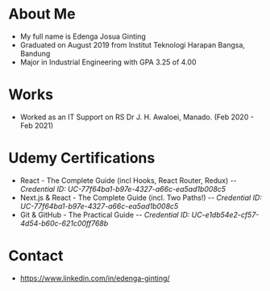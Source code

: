 # About Me

- My full name is Edenga Josua Ginting
- Graduated on August 2019 from Institut Teknologi Harapan Bangsa, Bandung
- Major in Industrial Engineering with GPA 3.25 of 4.00

# Works 
- Worked as an IT Support on RS Dr J. H. Awaloei, Manado. (Feb 2020 - Feb 2021)

# Udemy Certifications
- React - The Complete Guide (incl Hooks, React Router, Redux) -- *Credential ID: UC-77f64ba1-b97e-4327-a66c-ea5ad1b008c5*
- Next.js & React - The Complete Guide (incl. Two Paths!) -- *Credential ID: UC-77f64ba1-b97e-4327-a66c-ea5ad1b008c5*
- Git & GitHub - The Practical Guide -- *Credential ID: UC-e1db54e2-cf57-4d54-b60c-621c00ff768b*

# Contact 
- https://www.linkedin.com/in/edenga-ginting/
